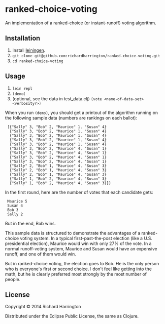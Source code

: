 # ranked-choice-voting

An implementation of a ranked-choice (or instant-runoff) voting algorithm.

## Installation

1. Install [leiningen](https://github.com/technomancy/leiningen).
2. `git clone git@github.com:richardharrington/ranked-choice-voting.git`
3. `cd ranked-choice-voting`

## Usage

1. `lein repl`
2. `(demo)`
3. (optional, see the data in test_data.clj) `(vote <name-of-data-set> <verbosity?>)`

When you run `(demo)`, you should get a printout of the algorithm running on the following sample data (numbers are rankings on each ballot):

     [{"Sally" 3, "Bob" 2, "Maurice" 1, "Susan" 4}
      {"Sally" 3, "Bob" 2, "Maurice" 1, "Susan" 4}
      {"Sally" 3, "Bob" 2, "Maurice" 1, "Susan" 4}
      {"Sally" 3, "Bob" 2, "Maurice" 1, "Susan" 4}
      {"Sally" 3, "Bob" 2, "Maurice" 1, "Susan" 4}
      {"Sally" 3, "Bob" 2, "Maurice" 4, "Susan" 1}
      {"Sally" 3, "Bob" 2, "Maurice" 4, "Susan" 1}
      {"Sally" 3, "Bob" 2, "Maurice" 4, "Susan" 1}
      {"Sally" 3, "Bob" 2, "Maurice" 4, "Susan" 1}
      {"Sally" 2, "Bob" 1, "Maurice" 4, "Susan" 3}
      {"Sally" 2, "Bob" 1, "Maurice" 4, "Susan" 3}
      {"Sally" 2, "Bob" 1, "Maurice" 4, "Susan" 3}
      {"Sally" 1, "Bob" 2, "Maurice" 4, "Susan" 3}
      {"Sally" 1, "Bob" 2, "Maurice" 4, "Susan" 3}])

In the first round, here are the number of votes that each candidate gets:

     Maurice 5
     Susan 4
     Bob 3
     Sally 2

But in the end, Bob wins.

This sample data is structured to demonstrate the advantages of a ranked-choice voting system. In a typical first-past-the-post election (like a U.S. presidential election), Maurice would win with only 27% of the vote. In a normal runoff-voting system, Maurice and Susan would have an expensive runoff, and one of them would win.

But in ranked-choice voting, the election goes to Bob. He is the only person who is everyone's first or second choice. I don't feel like getting into the math, but he is clearly preferred most strongly by the most number of people.

## License

Copyright © 2014 Richard Harrington

Distributed under the Eclipse Public License, the same as Clojure.
